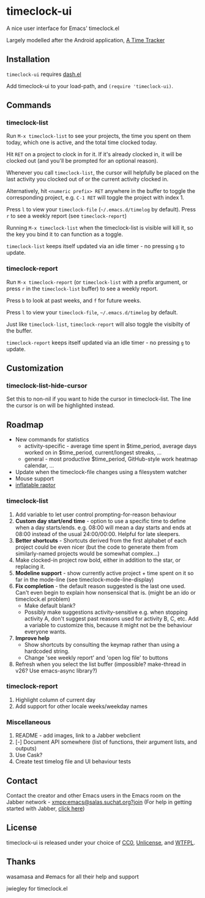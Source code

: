 # timeclock-ui
A nice user interface for Emacs' timeclock.el

Largely modelled after the Android application, [A Time Tracker](https://github.com/netmackan/ATimeTracker)

## Installation
`timeclock-ui` requires [dash.el](https://github.com/magnars/dash.el)

Add timeclock-ui to your load-path, and `(require 'timeclock-ui)`.

## Commands
### timeclock-list
Run `M-x timeclock-list` to see your projects, the time you spent on them today, which one is active, and the total time clocked today.

Hit `RET` on a project to clock in for it. If it's already clocked in, it will be clocked out (and you'll be prompted for an optional reason).

Whenever you call `timeclock-list`, the cursor will helpfully be placed on the last activity you clocked out of or the current activity clocked in.

Alternatively, hit `<numeric prefix> RET` anywhere in the buffer to toggle the corresponding project, e.g. `C-1 RET` will toggle the project with index 1.

Press `l` to view your `timeclock-file` (`~/.emacs.d/timelog` by default). Press `r` to see a weekly report (see `timeclock-report`)

Running `M-x timeclock-list` when the timeclock-list is visible will kill it, so the key you bind it to can function as a toggle.

`timeclock-list` keeps itself updated via an idle timer - no pressing `g` to update.

### timeclock-report
Run `M-x timeclock-report` (or `timeclock-list` with a prefix argument, or press `r` in the `timeclock-list` buffer) to see a weekly report.

Press `b` to look at past weeks, and `f` for future weeks.

Press `l` to view your `timeclock-file`, `~/.emacs.d/timelog` by default.

Just like `timeclock-list`, `timeclock-report` will also toggle the visibilty of the buffer.

`timeclock-report` keeps itself updated via an idle timer - no pressing `g` to update.

## Customization
### timeclock-list-hide-cursor
Set this to non-nil if you want to hide the cursor in timeclock-list. The line the cursor is on will be highlighted instead.

## Roadmap
* New commands for statistics
  - activity-specific - average time spent in $time_period, average days worked on in $time_period, current/longest streaks, ...
  - general - most productive $time_period, GitHub-style work heatmap calendar, ...
* Update when the timeclock-file changes using a filesystem watcher
* Mouse support
* [inflatable raptor](https://github.com/MichaelMure/git-bug/#planned-features)

### timeclock-list
1. Add variable to let user control prompting-for-reason behaviour
2. **Custom day start/end time** - option to use a specific time to define when a day starts/ends. e.g. 08:00 will mean a day starts and ends at 08:00 instead of the usual 24:00/00:00. Helpful for late sleepers.
3. **Better shortcuts** - Shortcuts derived from the first alphabet of each project could be even nicer (but the code to generate them from similarly-named projects would be somewhat complex...)
4. Make clocked-in project row bold, either in addition to the star, or replacing it.
5. **Modeline support** - show currently active project + time spent on it so far in the mode-line (see timeclock-mode-line-display)
6. **Fix completion** - the default reason suggested is the last one used. Can't even begin to explain how nonsensical that is. (might be an ido or timeclock.el problem)
   - Make default blank?
   - Possibly make suggestions activity-sensitive e.g. when stopping activity A, don't suggest past reasons used for activity B, C, etc. Add a variable to customize this, because it might not be the behaviour everyone wants.
7. **Improve help**
   - Show shortcuts by consulting the keymap rather than using a hardcoded string.
   - Change 'see weekly report' and 'open log file' to buttons
8. Refresh when you select the list buffer (impossible? make-thread in v26? Use emacs-async library?)

### timeclock-report
1. Highlight column of current day
2. Add support for other locale weeks/weekday names

### Miscellaneous
1. README - add images, link to a Jabber webclient
2. [-] Document API somewhere (list of functions, their argument lists, and outputs)
3. Use Cask?
4. Create test timelog file and UI behaviour tests

## Contact
Contact the creator and other Emacs users in the Emacs room on the Jabber network - [xmpp:emacs@salas.suchat.org?join](xmpp:emacs@salas.suchat.org?join)
(For help in getting started with Jabber, [click here](https://xmpp.org/getting-started/))

## License
timeclock-ui is released under your choice of [CC0](https://creativecommons.org/publicdomain/zero/1.0/), [Unlicense](https://unlicense.org/), and [WTFPL](http://www.wtfpl.net/).

## Thanks
wasamasa and #emacs for all their help and support

jwiegley for timeclock.el
